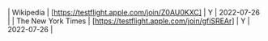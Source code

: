 | Wikipedia | [https://testflight.apple.com/join/Z0AU0KXC] | Y | 2022-07-26 |
| The New York Times | [https://testflight.apple.com/join/gfiSREAr] | Y | 2022-07-26 |
